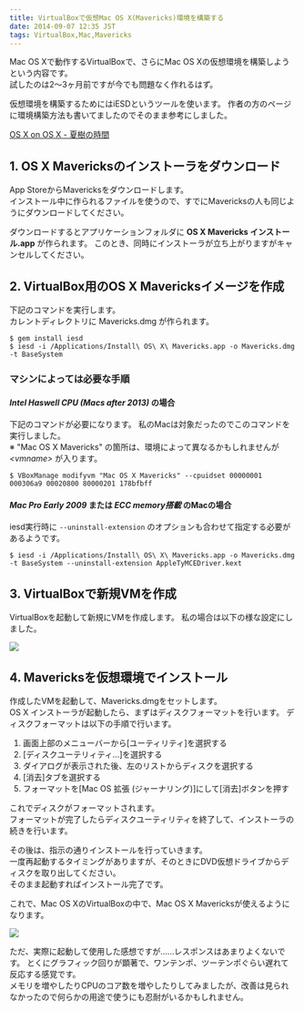 ```yaml
---
title: VirtualBoxで仮想Mac OS X(Mavericks)環境を構築する
date: 2014-09-07 12:35 JST
tags: VirtualBox,Mac,Mavericks
---
```


Mac OS Xで動作するVirtualBoxで、さらにMac OS Xの仮想環境を構築しようという内容です。  
試したのは2〜3ヶ月前ですが今でも問題なく作れるはず。

仮想環境を構築するためにはiESDというツールを使います。
作者の方のページに環境構築方法も書いてましたのでそのまま参考にしました。

[OS X on OS X - 夏樹の時間](http://ntk.me/2012/09/07/os-x-on-os-x/)

## 1. OS X Mavericksのインストーラをダウンロード
App StoreからMavericksをダウンロードします。  
インストール中に作られるファイルを使うので、すでにMavericksの人も同じようにダウンロードしてください。

ダウンロードするとアプリケーションフォルダに **OS X Mavericks インストール.app** が作られます。
このとき、同時にインストーラが立ち上がりますがキャンセルしてください。

## 2. VirtualBox用のOS X Mavericksイメージを作成

下記のコマンドを実行します。  
カレントディレクトリに Mavericks.dmg が作られます。

```
$ gem install iesd
$ iesd -i /Applications/Install\ OS\ X\ Mavericks.app -o Mavericks.dmg -t BaseSystem
```

### マシンによっては必要な手順

#### *Intel Haswell CPU (Macs after 2013)* の場合

下記のコマンドが必要になります。
私のMacは対象だったのでこのコマンドを実行しました。  
※ "Mac OS X Mavericks" の箇所は、環境によって異なるかもしれませんが *&lt;vmname&gt;* が入ります。

```
$ VBoxManage modifyvm "Mac OS X Mavericks" --cpuidset 00000001 000306a9 00020800 80000201 178bfbff
```

#### *Mac Pro Early 2009* または *ECC memory搭載* のMacの場合

iesd実行時に `--uninstall-extension` のオプションも合わせて指定する必要があるようです。

```
$ iesd -i /Applications/Install\ OS\ X\ Mavericks.app -o Mavericks.dmg -t BaseSystem --uninstall-extension AppleTyMCEDriver.kext
```

## 3. VirtualBoxで新規VMを作成

VirtualBoxを起動して新規にVMを作成します。
私の場合は以下の様な設定にしました。

![](2014-09-07/2014-09-07-1-virtualbox-settings.png)

## 4. Mavericksを仮想環境でインストール

作成したVMを起動して、Mavericks.dmgをセットします。  
OS X インストーラが起動したら、まずはディスクフォーマットを行います。
ディスクフォーマットは以下の手順で行います。

1. 画面上部のメニューバーから[ユーティリティ]を選択する
2. [ディスクユーテリィティ...]を選択する
3. ダイアログが表示された後、左のリストからディスクを選択する
4. [消去]タブを選択する
5. フォーマットを[Mac OS 拡張 (ジャーナリング)]にして[消去]ボタンを押す

これでディスクがフォーマットされます。  
フォーマットが完了したらディスクユーティリティを終了して、インストーラの続きを行います。

その後は、指示の通りインストールを行っていきます。  
一度再起動するタイミングがありますが、そのときにDVD仮想ドライブからディスクを取り出してください。  
そのまま起動すればインストール完了です。

これで、Mac OS XのVirtualBoxの中で、Mac OS X Mavericksが使えるようになります。

![](2014-09-07/2014_09_07-1-after-install.png)

ただ、実際に起動して使用した感想ですが……レスポンスはあまりよくないです。
とくにグラフィック回りが顕著で、ワンテンポ、ツーテンポぐらい遅れて反応する感覚です。  
メモリを増やしたりCPUのコア数を増やしたりしてみましたが、改善は見られなかったので何らかの用途で使うにも忍耐がいるかもしれません。
